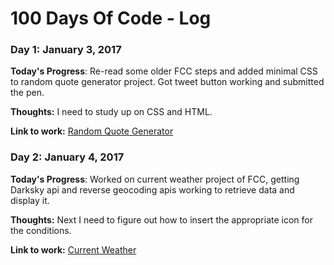 # 100 Days Of Code - Log

### Day 1: January 3, 2017

**Today's Progress**: Re-read some older FCC steps and added minimal CSS to random quote generator project. Got tweet button working and submitted the pen.

**Thoughts:** I need to study up on CSS and HTML.

**Link to work:** [Random Quote Generator](http://codepen.io/smauer/full/yVrgLX/)

### Day 2: January 4, 2017

**Today's Progress**: Worked on current weather project of FCC, getting Darksky api and reverse geocoding apis working to retrieve data and display it.

**Thoughts:** Next I need to figure out how to insert the appropriate icon for the conditions.

**Link to work:** [Current Weather](http://codepen.io/smauer/full/ggbgwG/)
